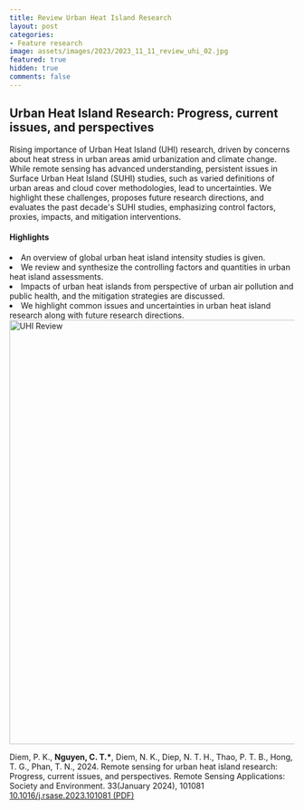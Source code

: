 ```yaml
---
title: Review Urban Heat Island Research 
layout: post
categories:
- Feature research
image: assets/images/2023/2023_11_11_review_uhi_02.jpg
featured: true
hidden: true
comments: false
---
```


## Urban Heat Island Research: Progress, current issues, and perspectives

Rising importance of Urban Heat Island (UHI) research, driven by concerns about heat stress in urban areas amid urbanization and climate change. While remote sensing has advanced understanding, persistent issues in Surface Urban Heat Island (SUHI) studies, such as varied definitions of urban areas and cloud cover methodologies, lead to uncertainties. We highlight these challenges, proposes future research directions, and evaluates the past decade's SUHI studies, emphasizing control factors, proxies, impacts, and mitigation interventions. 

#### Highlights

<li> An overview of global urban heat island intensity studies is given. </li>

<li> We review and synthesize the controlling factors and quantities in urban heat island assessments. </li>

<li> Impacts of urban heat islands from perspective of urban air pollution and public health, and the mitigation strategies are discussed. </li>

<li> We highlight common issues and uncertainties in urban heat island research along with future research directions. </li>


<img src="{{site.baseurl}}/assets/images//2023/2023_11_11_review_uhi_01.jpg" alt="UHI Review" style="width: 750px"/>


Diem, P. K., <b>Nguyen, C. T.*</b>, Diem, N. K., Diep, N. T. H., Thao, P. T. B., Hong, T. G., Phan, T. N., 2024. Remote sensing for urban heat island research: Progress, current issues, and perspectives. Remote Sensing Applications: Society and Environment. 33(January 2024), 101081 <a href="https://doi.org/10.1016/j.rsase.2023.101081">10.1016/j.rsase.2023.101081</a><a href="https://canng.github.io/assets/Article_archive/2023_RSASE_101081_review_uhi.pdf"> (PDF)</a>

